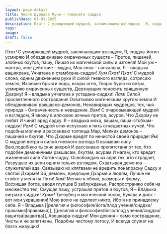 ```yaml
---
layout: page-detail
title: Песня Дурваса Муни – гневного сиддха
publishDate: 01-01-2025
description: Пхат! С усмиряющей мудрой, заклинающим взглядом,  Я, сиддха-йогин усмиряю  И обездвиживаю омраченных существ –  Претов, пишачей, злобных бхутов, пашу,  Лишая их магической силы и изгоняя!  Мой ум – мантра, мое действие – мудра,  Моя сила – санкальпа,
tags:
image:
draft: false
---
```

_Пхат!_  С усмиряющей мудрой, заклинающим взглядом,  Я, сиддха-йогин усмиряю  И обездвиживаю омраченных существ –  Претов, пишачей, злобных бхутов, пашу,  Лишая их магической силы и изгоняя!  Мой ум – мантра, мое действие – мудра,  Моя сила – санкальпа, Я – владыка вашикрана,  Уччатана и стамбхана-сиддхи!   _Хум Пхат! Пхат!_  С мудрой слона, одним движением руки  И силой гневного взгляда, сотрясаю землю,  Изливаю брызги воды, искры огня,  Творю бурю из ветра, усмиряю омраченных существ,  Дерзнувших поносить священную Дхарму!  Я – владыка уччатана и устадана-сиддхи!   _Лам!_  Силой просветленного сострадания  Охватываю магическим кругом земли  И обездвиживаю ракшасов-демонов,  Ненавидящих мудрецов, тех, чья природа –  Омраченность и неведение.   _Вам!_ С очаровывающей мудрой и взглядом,  Я ввожу в иллюзию алчных претов, асуров,  Что Дхарму не любят  И чинят вред садху. Я – владыка моха, вашам, паша-стобхам-сиддхи!   _Рам!_  С мудрой огня испускаю я пять огнецветных лучей,  Что подобны молнии и рассеиваю толпища Мар,  Мелких демонов – пишачей и бхутов,  Что Дхарме вредят по нечистой своей природе!   _Ям!_  С мудрой ветра и силой гневного взгляда  Я вызываю силу Ваю,подобную тысяче вихрей  И рассеиваю препятствия от тех,  Кто подобен демоничным ракшасам, бхутам, асурам  И нагам, кто вредит жизненной силе  Йогов-садху.  Освобождаю из адов тех, кто страдает,  Разрушаю их цепи одним только взглядом,  Схватывая демонов – служителей ада,  Связываю их клятвами не вредить понапрасну  Садху и святой Дхарме!  Эй, демоны, вредящие Дхарме и людям,  Лучше не стойте у меня на Пути!   _Хам!_  Меняю я облик, размеры и форму,  Восхищая богов, вводя глупцов  В заблужденье,  Распространяю себя на множество тел,  Смущая пашу, устрашая претов и бхутов, Я – Владыка виграха-сиддхи!   _Хрим!_  Трезубец и магический посох,  Булава и диск – вот мои украшения! Мою волю не одолеет никто,  Ибо я не принадлежу себе.  Я – Владыка [[религия и философия/йога/плод учения/сиддхи/пракамья|пракамья]], [[религия и философия/йога/плод учения/сиддхи/вашитва|вашитва]],  Авешкара-сиддхи! Мои деяния – само сострадание,  Чисты и не запятнаны,  Подобны чистому лотосу,  И всегда служат на благо живущих!